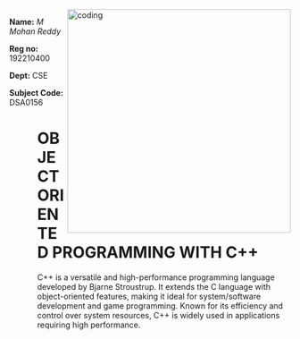 
  <img align="right" alt ="coding" width="400" src="https://cdn.dribbble.com/users/1292677/screenshots/6139167/avento.gif">
<p ><b>Name:</b><i> M Mohan Reddy  </i></p>
<p ><b>Reg no:</b> 192210400 </p>
<p ><b>Dept:</b> CSE </p>
<p> <b> Subject Code: </b> DSA0156</p>


  <div style="max-width: 500px; margin-left: 50px;">
  <H1> OBJECT ORIENTED PROGRAMMING  WITH C++ </H1>
    <P>C++ is a versatile and high-performance programming language developed by Bjarne Stroustrup. It extends the C language with object-oriented features, making it ideal for system/software development and game programming. Known for its efficiency and control over system resources, C++ is widely used in applications requiring high performance.</P>
  </div>
